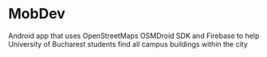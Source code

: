 # MobDev
Android app that uses OpenStreetMaps OSMDroid SDK and Firebase to help University of Bucharest students find all campus buildings within the city
